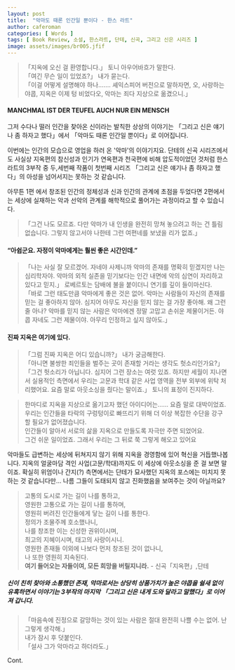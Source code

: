 ```yaml
---
layout: post
title:  "악마도 때론 인간일 뿐이다 - 한스 라트"
author: caferoman
categories: [ Words ]
tags: [ Book Review, 소설, 한스라트, 단테, 신곡, 그리고 신은 시리즈 ]
image: assets/images/br005.jfif
---
```

> 「지옥에 오신 걸 환영합니다.」 토니 아우어바흐가 말한다.   
「여긴 무슨 일이 있었죠?」 내가 묻는다.   
「이걸 어떻게 설명해야 하나……. 셰익스피어 버전으로 말하자면, 오, 사랑하는 야콥, 지옥은 이제 텅 비었다오, 악마는 죄다 지상으로 옮겼으니.」

#### MANCHMAL IST DER TEUFEL AUCH NUR EIN MENSCH

그저 수다나 떨러 인간을 찾아온 신이라는 발칙한 상상의 이야기는 「그리고 신은 얘기나 좀 하자고 했다」에서 「악마도 때론 인간일 뿐이다」로 이어집니다.

이번에는 인간의 모습으로 영업을 하러 온 '악마'의 이야기지요.
단테의 신곡 시리즈에서도 사실상 지옥편의 참신성과 인기가 연옥편과 천국편에 비해 압도적이었던 것처럼 한스 라트의 3부작 중 두,세번째 작품이 첫번째 시리즈 「그리고 신은 얘기나 좀 하자고 했다」의 아성을 넘어서지는 못하는 것 같습니다.

아무튼 1편 에서 창조된 인간의 정체성과 신과 인간의 관계에 초점을 두었다면 2편에서는 세상에 실재하는 악과 선악의 관계를 해학적으로 풀어가는 과정이라고 할 수 있습니다.

> 「그건 나도 모르죠. 다만 악마가 내 인생을 완전히 망쳐 놓으려고 하는 건 틀림없습니다. 그렇지 않고서야 나한테 그런 여편네를 보냈을 리가 없죠.」

#### “아쉽군요. 자정이 악마에게는 훨씬 좋은 시간인데.”

> 「나는 사실 잘 모르겠어. 자네야 사제니까 악마의 존재를 명확히 믿겠지만 나는 심리학자야. 악마의 외적 실존을 믿기보다는 인간 내면에 악의 심연이 자리하고 있다고 믿지.」 로베르토는 담배에 불을 붙이더니 연기를 깊이 들이마신다.   
「바로 그런 태도만큼 악마에게 좋은 것은 없어. 악마는 사람들이 자신의 존재를 믿는 걸 좋아하지 않아. 심지어 아무도 자신을 믿지 않는 걸 가장 좋아해. 왜 그런 줄 아나? 악마를 믿지 않는 사람은 악마에겐 정말 고맙고 손쉬운 제물이거든. 야콥 자네도 그런 제물이야. 아무리 인정하고 싶지 않아도.」   

#### 진짜 지옥은 여기에 있다.

> 「그럼 진짜 지옥은 어디 있습니까?」 내가 궁금해한다.   
「아니면 불쌍한 죄인들을 벌주는 곳이 존재할 거라는 생각도 헛소리인가요?」   
「그건 헛소리가 아닙니다. 심지어 그런 장소는 여럿 있죠. 하지만 세월이 지나면서 실용적인 측면에서 우리는 고문과 학대 같은 사업 영역을 전부 외부에 위탁 처리했어요. 요즘 말로 아웃소싱을 줬다는 말이죠.」 토니의 표정이 진지하다.

> 한마디로 지옥을 지상으로 옮기고자 했던 아이디어는…… 요즘 말로 대박이었죠.   
우리는 인간들을 타락의 구렁텅이로 빠뜨리기 위해 더 이상 복잡한 수단을 강구할 필요가 없어졌습니다.   
인간들이 알아서 서로의 삶을 지옥으로 만들도록 자극만 주면 되었어요.   
그건 쉬운 일이었죠. 그래서 우리는 그 뒤로 쭉 그렇게 해오고 있어요


악마들도 급변하는 세상에 뒤쳐지지 않기 위해 지옥을 경영함에 있어 혁신을 거듭했나봅니다.
지옥의 얼굴마담 격인 사업(고문/학대)까지도 이 세상에 아웃소싱을 준 걸 보면 말이죠.
확실히 위엄이나 간지(?) 측면에서는 단테가 묘사했던 지옥의 포스에는 미치지 못하는 것 같습니다만... 나름 그들이 도태되지 않고 진화했음을 보여주는 것이 아닐까요?

> 고통의 도시로 가는 길이 나를 통하고,   
영원한 고통으로 가는 길이 나를 통하며,   
영원히 버려진 인간들에게 닿는 길이 나를 통한다.   
정의가 조물주께 호소했나니,   
나를 창조한 이는 신성한 권위이시며,   
최고의 지혜이시며, 태고의 사랑이시니.   
영원한 존재들 이외에 나보다 먼저 창조된 것이 없나니,   
나 또한 영원히 지속된다.   
**여기 들어오는 자들이여, 모든 희망을 버릴지니라.** - 신곡「지옥편」,단테

##### 신이 친히 찾아와 소통했던 존재, 악마로서는 상당히 상품가치가 높은 야콥을 쉴새 없이 유혹하면서 이야기는 3부작의 마지막 「그리고 신은 내게 도와 달라고 말했다」로 이어져 갑니다.

> 「마음속에 진정으로 갈망하는 것이 있는 사람은 절대 완전히 나쁠 수는 없어. 난 그렇게 생각해.」   
내가 잠시 후 덧붙인다.   
「설사 그가 악마라고 하더라도.」

Cont.
